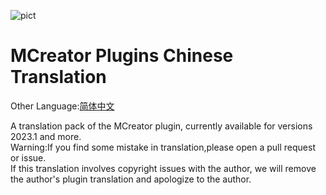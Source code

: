 ![pict](https://github.com/Jin1358/Plugins-Chinese-Translation/assets/126249552/81b94bc5-18eb-41b9-b509-dc679d702a95)
<H1>MCreator Plugins Chinese Translation</H1>

Other Language:[简体中文](https://github.com/Jin1358/Plugins-Chinese-Translation/blob/master/README.CN.md)

A translation pack of the MCreator plugin, currently available for versions 2023.1 and more.<br>
Warning:If you find some mistake in translation,please open a pull request or issue.<br>
If this translation involves copyright issues with the author, we will remove the author's plugin translation and apologize to the author. <br>
